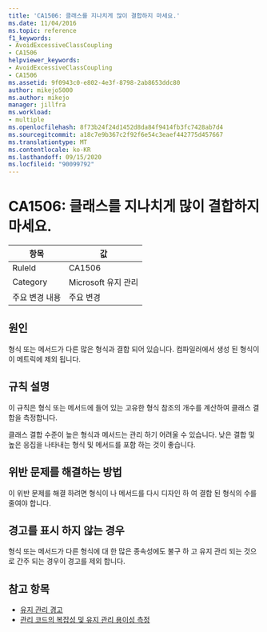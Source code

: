 ```yaml
---
title: 'CA1506: 클래스를 지나치게 많이 결합하지 마세요.'
ms.date: 11/04/2016
ms.topic: reference
f1_keywords:
- AvoidExcessiveClassCoupling
- CA1506
helpviewer_keywords:
- AvoidExcessiveClassCoupling
- CA1506
ms.assetid: 9f0943c0-e802-4e3f-8798-2ab8653ddc80
author: mikejo5000
ms.author: mikejo
manager: jillfra
ms.workload:
- multiple
ms.openlocfilehash: 8f73b24f24d1452d8da84f9414fb3fc7428ab7d4
ms.sourcegitcommit: a18c7e9b367c2f92f6e54c3eaef442775d457667
ms.translationtype: MT
ms.contentlocale: ko-KR
ms.lasthandoff: 09/15/2020
ms.locfileid: "90099792"
---
```

# <a name="ca1506-avoid-excessive-class-coupling"></a>CA1506: 클래스를 지나치게 많이 결합하지 마세요.

|항목|값|
|-|-|
|RuleId|CA1506|
|Category|Microsoft 유지 관리|
|주요 변경 내용|주요 변경|

## <a name="cause"></a>원인

형식 또는 메서드가 다른 많은 형식과 결합 되어 있습니다. 컴파일러에서 생성 된 형식이이 메트릭에 제외 됩니다.

## <a name="rule-description"></a>규칙 설명

이 규칙은 형식 또는 메서드에 들어 있는 고유한 형식 참조의 개수를 계산하여 클래스 결합을 측정합니다.

클래스 결합 수준이 높은 형식과 메서드는 관리 하기 어려울 수 있습니다. 낮은 결합 및 높은 응집을 나타내는 형식 및 메서드를 포함 하는 것이 좋습니다.

## <a name="how-to-fix-violations"></a>위반 문제를 해결하는 방법

이 위반 문제를 해결 하려면 형식이 나 메서드를 다시 디자인 하 여 결합 된 형식의 수를 줄여야 합니다.

## <a name="when-to-suppress-warnings"></a>경고를 표시 하지 않는 경우

형식 또는 메서드가 다른 형식에 대 한 많은 종속성에도 불구 하 고 유지 관리 되는 것으로 간주 되는 경우이 경고를 제외 합니다.

## <a name="see-also"></a>참고 항목

- [유지 관리 경고](../code-quality/maintainability-warnings.md)
- [관리 코드의 복잡성 및 유지 관리 용이성 측정](../code-quality/code-metrics-values.md)
